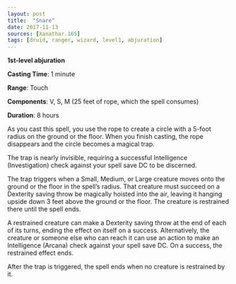 ```yaml
---
layout: post
title:  "Snare"
date: 2017-11-13
sources: [Xanathar.165]
tags: [druid, ranger, wizard, level1, abjuration]
---
```


**1st-level abjuration**

**Casting Time**: 1 minute

**Range**: Touch

**Components**: V, S, M (25 feet of rope, which the spell consumes)

**Duration**: 8 hours

As you cast this spell, you use the rope to create a circle with a 5-foot radius on the ground or the floor. When you finish casting, the rope disappears and the circle becomes a magical trap.

The trap is nearly invisible, requiring a successful Intelligence (Investigation) check against your spell save DC to be discerned.

The trap triggers when a Small, Medium, or Large creature moves onto the ground or the floor in the spell’s radius. That creature must succeed on a Dexterity saving throw be magically hoisted into the air, leaving it hanging upside down 3 feet above the ground or the floor. The creature is restrained there until the spell ends.

A restrained creature can make a Dexterity saving throw at the end of each of its turns, ending the effect on itself on a success. Alternatively, the creature or someone else who can reach it can use an action to make an Intelligence (Arcana) check against your spell save DC. On a success, the restrained effect ends.

After the trap is triggered, the spell ends when no creature is restrained by it.
